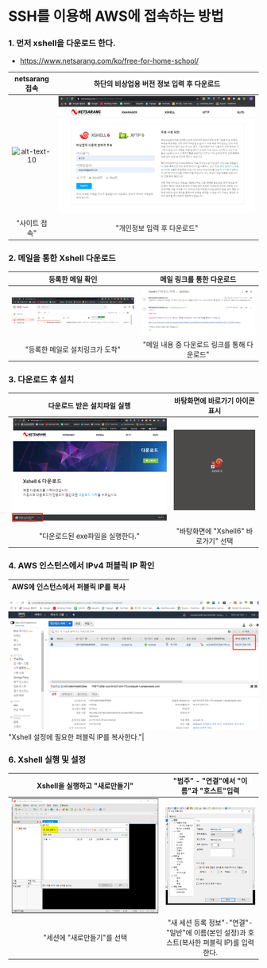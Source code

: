 # SSH를 이용해 AWS에 접속하는 방법

### 1. 먼저 xshell을 다운로드 한다.
- https://www.netsarang.com/ko/free-for-home-school/

netsarang 접속           |  하단의 비상업용 버전 정보 입력 후 다운로드
:-------------------------:|:-------------------------:
![alt-text-10](https://github.com/tenjumh/GraduateSchool/blob/master/BigData_Platform/images/setup%20Xshell/1.%EB%8B%A4%EC%9A%B4%EB%A1%9C%EB%93%9C.PNG)  |  ![alt-text-10](https://github.com/tenjumh/Big_data_Platform/blob/master/images/setup%20Xshell/2.%EB%8B%A4%EC%9A%B4%EB%A1%9C%EB%93%9C2.PNG)
"사이트 접속"|"개인정보 입력 후 다운로드"

### 2. 메일을 통한 Xshell 다운로드
등록한 메일 확인            |  메일 링크를 통한 다운로드
:-------------------------:|:-------------------------:
![3](https://github.com/tenjumh/Big_data_Platform/blob/master/images/setup%20Xshell/3.%EB%A9%94%EC%9D%BC%ED%99%95%EC%9D%B8.PNG) |![4](https://github.com/tenjumh/Big_data_Platform/blob/master/images/setup%20Xshell/4.%EB%A7%81%ED%81%AC%EB%8B%A4%EC%9A%B4%EB%A1%9C%EB%93%9C.PNG)
"등록한 메일로 설치링크가 도착"|"메일 내용 중 다운로드 링크를 통해 다운로드"

### 3. 다운로드 후 설치
다운로드 받은 설치파일 실행            |  바탕화면에 바로가기 아이콘 표시
:-------------------------:|:-------------------------:
![alt-text-10](https://github.com/tenjumh/Big_data_Platform/blob/master/images/setup%20Xshell/5.%EB%8B%A4%EC%9A%B4%EB%A1%9C%EB%93%9C.PNG)  |  ![alt-text-10](https://github.com/tenjumh/Big_data_Platform/blob/master/images/setup%20Xshell/5_1.%EB%8B%A4%EC%9A%B4%EB%A1%9C%EB%93%9C%20%EC%84%A4%EC%B9%98.PNG)
"다운로드된 exe파일을 실행한다."|"바탕화면에 "Xshell6" 바로가기" 선택

### 4. AWS 인스턴스에서 IPv4 퍼블릭 IP 확인
AWS에 인스턴스에서 퍼블릭 IP를 복사            |
:-------------------------:|
![alt-text-10](https://github.com/tenjumh/Big_data_Platform/blob/master/images/setup%20Xshell/5_2.%ED%8D%BC%ED%94%8C%EB%A6%ADIP%ED%99%95%EC%9D%B8.PNG) 
"Xshell 설정에 필요한 퍼블릭 IP를 복사한다."|

### 6. Xshell 실행 및 설정
Xshell을 실행하고 "새로만들기"            |  "범주" - "연결"에서 "이름"과 "호스트"입력
:-------------------------:|:-------------------------:
![alt-text-10](https://github.com/tenjumh/Big_data_Platform/blob/master/images/setup%20Xshell/6.xshall%EC%8B%A4%ED%96%89.PNG)  |  ![alt-text-10](https://github.com/tenjumh/Big_data_Platform/blob/master/images/setup%20Xshell/7.%EC%9D%B4%EB%A6%84%EC%84%A4%EC%A0%95.PNG)
"세션에 "새로만들기"를 선택|"새 세션 등록 정보"-"연결"-"일반"에 이름(본인 설정)과 호스트(복사한 퍼블릭 IP)를 입력한다.